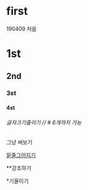 ﻿# first
190409 처음

# 1st
## 2nd
### 3st
#### 4st
###### 글자크기줄이기 // # 6개까지 가능

그냥 써보기

<u>밑줄그어지기</u>

**강조하기

*기울이기